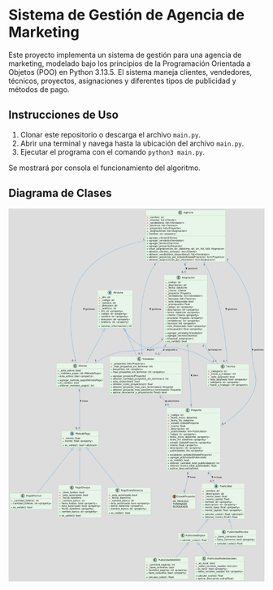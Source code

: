 # Sistema de Gestión de Agencia de Marketing

Este proyecto implementa un sistema de gestión para una agencia de marketing, modelado bajo los principios de la Programación Orientada a Objetos (POO) en Python 3.13.5. El sistema maneja clientes, vendedores, técnicos, proyectos, asignaciones y diferentes tipos de publicidad y métodos de pago.

## Instrucciones de Uso

1. Clonar este repositorio o descarga el archivo `main.py`.
2. Abrir una terminal y navega hasta la ubicación del archivo `main.py`.
3. Ejecutar el programa con el comando `python3 main.py`.

Se mostrará por consola el funcionamiento del algoritmo.

## Diagrama de Clases

<img src="assets/DIAGRAMA-CLASES.png" />
